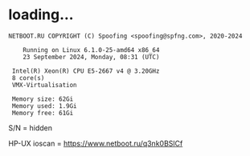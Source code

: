 # loading...
```
NETBOOT.RU COPYRIGHT (C) Spoofing <spoofing@spfng.com>, 2020-2024

	Running on Linux 6.1.0-25-amd64 x86_64
	23 September 2024, Monday, 08:31 (UTC)

 Intel(R) Xeon(R) CPU E5-2667 v4 @ 3.20GHz
 8 core(s)
 VMX-Virtualisation

 Memory size: 62Gi
 Memory used: 1.9Gi
 Memory free: 61Gi
```
S/N = hidden

HP-UX ioscan = https://www.netboot.ru/q3nk0BSlCf
